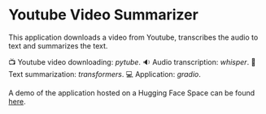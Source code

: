 # Youtube Video Summarizer

This application downloads a video from Youtube, transcribes the audio to text and summarizes the text.

:tv: Youtube video downloading: *pytube*.
:sound: Audio transcription: *whisper*.
:scroll: Text summarization: *transformers*.
:computer: Application: *gradio*.

A demo of the application hosted on a Hugging Face Space can be found [here](https://juanpy-videoresumen.hf.space/).
